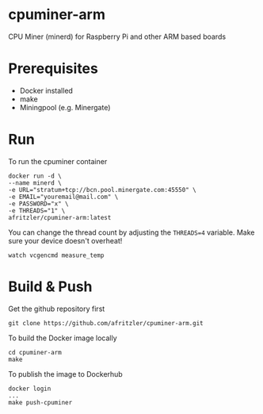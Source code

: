 # cpuminer-arm
CPU Miner (minerd) for Raspberry Pi and other ARM based boards

# Prerequisites
* Docker installed
* make
* Miningpool (e.g. Minergate)

# Run

To run the cpuminer container

```shell
docker run -d \
--name minerd \
-e URL="stratum+tcp://bcn.pool.minergate.com:45550" \
-e EMAIL="youremail@mail.com" \
-e PASSWORD="x" \
-e THREADS="1" \
afritzler/cpuminer-arm:latest
```

You can change the thread count by adjusting the `THREADS=4` variable. Make sure your device doesn't overheat!

```shell
watch vcgencmd measure_temp
```

# Build & Push
Get the github repository first

```shell
git clone https://github.com/afritzler/cpuminer-arm.git
```

To build the Docker image locally

```shell
cd cpuminer-arm
make
```

To publish the image to Dockerhub

```shell
docker login
...
make push-cpuminer
```
